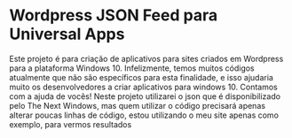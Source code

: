 # Wordpress JSON Feed para Universal Apps
Este projeto é  para criação de aplicativos para sites criados em Wordpress para a plataforma Windows 10. 
Infelizmente, temos muitos códigos atualmente que não são específicos para esta finalidade, e isso ajudaria muito os desenvolvedores a criar aplicativos para windows 10. 
Contamos com a ajuda de vocês! 
Neste projeto utilizarei o json que é disponibilizado pelo The Next Windows, mas quem utilizar o código precisará apenas alterar poucas linhas de código, estou utilizando o meu site apenas como exemplo, para vermos resultados